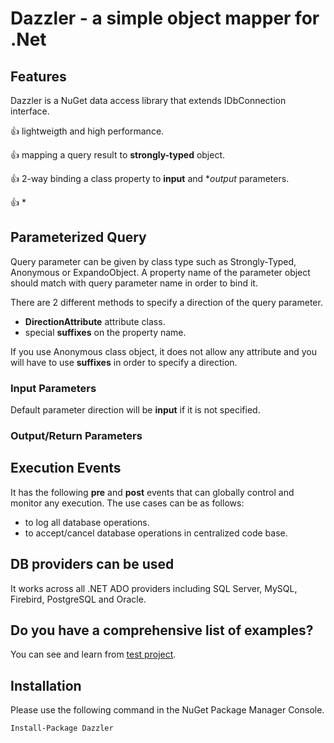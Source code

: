 # Dazzler - a simple object mapper for .Net

## Features
Dazzler is a NuGet data access library that extends IDbConnection interface.

:+1: lightweigth and high performance.

:+1: mapping a query result to **strongly-typed** object.

:+1: 2-way binding a class property to **input** and **output* parameters.

:+1: *




## Parameterized Query
Query parameter can be given by class type such as Strongly-Typed, Anonymous or ExpandoObject.
A property name of the parameter object should match with query parameter name in order to bind it.

There are 2 different methods to specify a direction of the query parameter.

- **DirectionAttribute** attribute class.
- special **suffixes** on the property name.

If you use Anonymous class object, it does not allow any attribute and you will have to use
**suffixes** in order to specify a direction.


### Input Parameters
Default parameter direction will be **input** if it is not specified.

### Output/Return Parameters


## Execution Events
It has the following **pre** and **post** events that can globally control and monitor any execution.
The use cases can be as follows:

- to log all database operations.
- to accept/cancel database operations in centralized code base.


## DB providers can be used
It works across all .NET ADO providers including SQL Server, MySQL, Firebird, PostgreSQL and Oracle.


## Do you have a comprehensive list of examples?
You can see and learn from [test project](https://github.com/suntorch/dazzler.test).



## Installation
Please use the following command in the NuGet Package Manager Console.
```
Install-Package Dazzler
```